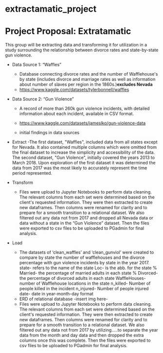 # extractamatic_project
# Project Proposal: Extratamatic

This group will be extracting data and transforming it for utilization in a study surrounding the relationship between divorce rates and state-by-state gun violence.

- Data Source 1: “Waffles”
  - Database connecting divorce rates and the number of Wafflehouse's by state (includes divorce and marriage rates as well as information about number of slaves per region in the 1860s.)**excludes Nevada**
  - https://www.kaggle.com/datasets/tylerbonnell/waffles

- Data Source 2: “Gun Violence”
  - A record of more than 260k gun violence incidents, with detailed information about each incident, available in CSV format. 
  - https://www.kaggle.com/datasets/jameslko/gun-violence-data

  - initial findings in data sources

- Extract
  -The first dataset, "Waffles", included data from all states except for Nevada. It also contained multiple columns which were omitted from the final dataset to increase the simplicity and accessibility of the data. 
The second dataset, "Gun Violence", initially covered the years 2013 to March 2018. Upon exploration of the first dataset it was determined the data from 2017 was the most likely to accurately represent the time period represented. 

- Transform
  - Files were upload to Jupyter Notebooks to perform data cleaning. The relevant columns from each set were determined based on the client's requested information. They were then extracted to create new dataframes. Then columns were renamed for clarity and to prepare for a smooth transition to a relational dataset. We also filtered out any data not from 2017 and dropped all Nevada data or data without a state in the “Gun Violence” dataset. Then the files were exported to csv files to be uploaded to PGadmin for final analysis.
- Load
  - The datasets of ‘clean_waffles’ and ‘clean_gunviol’ were created to compare by state the number of wafflehouses and the divorce percentage with gun violence incidents by state in the year 2017.
state- refers to the name of the state
Loc- is the abb. for the state
% Married- the percentage of married adults in each state
% Divorced- the percentage of divorced adults in each state
WaffleHouses- number of Wafflehouse locations in the state
n_killed- Number of people killed in the incident
n_injured- Number of people injured 
date- date in year-month-day format
  - ERD of relational database -insert img here-
  - Files were upload to Jupyter Notebooks to perform data cleaning. The relevant columns from each set were determined based on the client's requested information. They were then extracted to create new dataframes. Then columns were renamed for clarity and to prepare for a smooth transition to a relational dataset. We also filtered out any data not from 2017 by utilizing.....to separate the year data from the month and day data and then dropped the extra columns once this was complete. Then the files were exported to csv files to be uploaded to PGadmin for final analysis.

